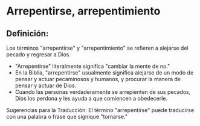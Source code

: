# Arrepentirse, arrepentimiento

## Definición: 

Los términos "arrepentirse" y "arrepentimiento" se refieren a alejarse del pecado y regresar a Dios.

* "Arrepentirse" literalmente significa "cambiar la mente de no."
* En la Biblia, "arrepentirse" usualmente significa alejarse de un modo de pensar y actuar pecaminosos y humanos, y procurar la manera de pensar y actuar de Dios.
* Cuando las personas verdaderamente se arrepienten de sus pecados, Dios los perdona y les ayuda a que comiencen a obedecerle.


 Sugerencias para la Traducción:
 El término "arrepentirse" puede traducirse con una palabra o frase que signique  "tornarse."

